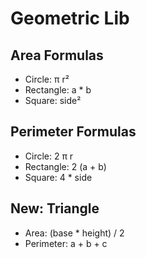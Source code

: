 # Geometric Lib

## Area Formulas
- Circle: π r²
- Rectangle: a * b
- Square: side²

## Perimeter Formulas
- Circle: 2 π r
- Rectangle: 2 (a + b)
- Square: 4 * side

## New: Triangle
- Area: (base * height) / 2
- Perimeter: a + b + c
